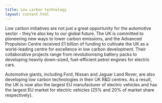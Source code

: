 ```yaml
---
title: Low carbon technology
layout: content.html
---
```


Low carbon initiatives are not just a great opportunity for the automotive sector - they’re also key to our global future. The UK is committed to pioneering new ways to lower carbon emissions, and the Advanced Propulsion Centre received £1 billion of funding to cultivate the UK as a world-leading centre for excellence in low carbon development. Their collaborative projects range from revolutionising battery packs to developing heavily down-sized, fuel-efficient petrol engines for electric cars.
 
Automotive giants, including Ford, Nissan and Jaguar Land Rover, are also developing low carbon technologies in their UK R&D centres. As a result, the UK is now also the largest EU manufacturer of electric vehicles and has the largest EU market for electric vehicles (25% and 20% of market share respectively).